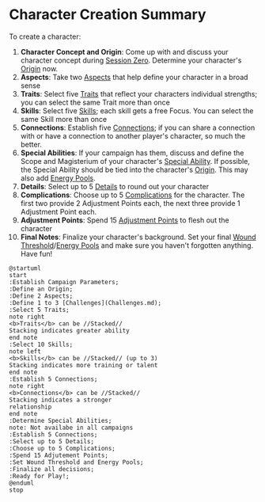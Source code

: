 # Character Creation Summary

To create a character:

1. **Character Concept and Origin**: Come up with and discuss your character concept during [Session Zero](SessionZero.md). Determine your character's [Origin](Origin.md) now.
2. **Aspects**: Take two [Aspects](Aspects.md) that help define your character in a broad sense
3. **Traits**: Select five [Traits](Traits.md) that reflect your characters individual strengths; you can select the same Trait more than once
4. **Skills**: Select five [Skills](Skills.md); each skill gets a free Focus. You can select the same Skill more than once
5. **Connections**: Establish five [Connections](Connections.md); if you can share a connection with or have a connection to another player's character, so much the better.
6. **Special Abilities**: If your campaign has them, discuss and define the Scope and Magisterium of your character's [Special Ability](SpecialAbilities.md). If possible, the Special Ability should be tied into the character's [Origin](Origin.md). This may also add [Energy Pools](Energy.md).
7. **Details**: Select up to 5 [Details](Details.md) to round out your character
8. **Complications**: Choose up to 5 [Complications](Complications.md) for the character. The first two provide 2 Adjustment Points each, the next three provide 1 Adjustment Point each.
9. **Adjustment Points**: Spend 15 [Adjustment Points](AdjustmentPoints.md) to flesh out the character
10. **Final Notes**: Finalize your character's background. Set your final [Wound Threshold](WoundThreshold.md)/[Energy Pools](Energy.md) and make sure you haven't forgotten anything. Have fun!

```plantuml
@startuml
start
:Establish Campaign Parameters;
:Define an Origin;
:Define 2 Aspects;
:Define 1 to 3 [Challenges](Challenges.md);
:Select 5 Traits;
note right
<b>Traits</b> can be //Stacked//
Stacking indicates greater ability
end note
:Select 10 Skills;
note left
<b>Skills</b> can be //Stacked// (up to 3)
Stacking indicates more training or talent
end note
:Establish 5 Connections;
note right
<b>Connections</b> can be //Stacked//
Stacking indicates a stronger
relationship
end note
:Determine Special Abilities;
note: Not availabe in all campaigns
:Establish 5 Connections;
:Select up to 5 Details;
:Choose up to 5 Complications;
:Spend 15 Adjutement Points;
:Set Wound Threshold and Energy Pools;
:Finalize all decisions;
:Ready for Play!;
@enduml
stop
```
